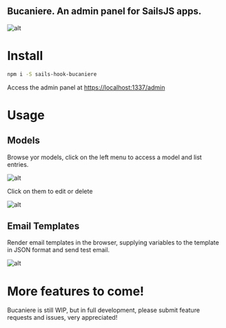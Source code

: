 ## Bucaniere. An admin panel for SailsJS apps.

![alt](https://raw.githubusercontent.com/lucafaggianelli/sails-hook-bucaniere/master/docs/dashboard.png)

# Install

```sh
npm i -S sails-hook-bucaniere
```

Access the admin panel at
[https://localhost:1337/admin](https://localhost:1337/admin)

# Usage

## Models

Browse yor models, click on the left menu to access a model and list entries.

![alt](https://raw.githubusercontent.com/lucafaggianelli/sails-hook-bucaniere/master/docs/model-list.png)

Click on them to edit or delete

![alt](https://raw.githubusercontent.com/lucafaggianelli/sails-hook-bucaniere/master/docs/model-edit.png)

## Email Templates

Render email templates in the browser, supplying variables to the template in JSON format
and send test email.

![alt](https://raw.githubusercontent.com/lucafaggianelli/sails-hook-bucaniere/master/docs/preview-template.png)

# More features to come!

Bucaniere is still WIP, but in full development, please submit feature requests and issues, very appreciated!